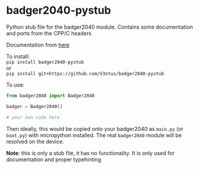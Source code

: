 # badger2040-pystub
Python stub file for the badger2040 module. Contains some documentation and ports from the CPP/C headers

Documentation from [here](https://github.com/pimoroni/pimoroni-pico/tree/main/micropython/modules/badger2040)

To install:  
`pip install badger2040-pystub`  
or  
`pip install git+https://github.com/V3ntus/badger2040-pystub`  

To use:
```py
from badger2040 import Badger2040

badger = Badger2040()

# your own code here
```  
Then ideally, this would be copied onto your badger2040 as `main.py` (or `boot.py`) with micropython installed. The real `badger2040` module will be resolved on the device.  

**Note**: this is only a stub file, it has no functionality. It is only used for documentation and proper typehinting
